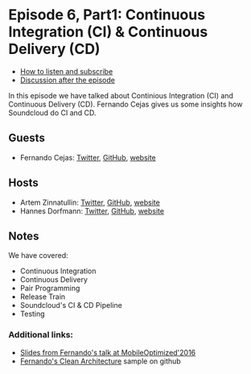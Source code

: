 # Episode 6, Part1: Continuous Integration (CI) &amp; Continuous Delivery (CD)

* [How to listen and subscribe](https://github.com/artem-zinnatullin/TheContext-Podcast)
* [Discussion after the episode](https://github.com/artem-zinnatullin/TheContext-Podcast/issues/49)

In this episode we have talked about Continious Integration (CI) and Continuous Delivery (CD). Fernando Cejas gives us some insights how Soundcloud do CI and CD.

## Guests

* Fernando Cejas: [Twitter](https://twitter.com/fernando_cejas), [GitHub](https://github.com/android10), [website](http://fernandocejas.com)

## Hosts

* Artem Zinnatullin: [Twitter](https://twitter.com/artemzin), [GitHub](https://github.com/artem-zinnatullin), [website](https://artemzin.com)
* Hannes Dorfmann: [Twitter](https://twitter.com/sockeqwe), [GitHub](https://github.com/sockeqwe), [website](http://hannesdorfmann.com)

## Notes

 We have covered:

 - Continuous Integration
 - Continuous Delivery
 - Pair Programming
 - Release Train
 - Soundcloud's CI & CD Pipeline
 - Testing


### Additional links:

 - [Slides from Fernando's talk at MobileOptimized'2016 ](https://speakerdeck.com/android10/it-is-about-philosophy-culture-of-a-good-programmer-second-edition)
 - [Fernando's Clean Architecture](https://github.com/android10/Android-CleanArchitecture) sample on github

